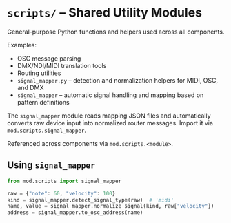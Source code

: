 # `scripts/` – Shared Utility Modules

General-purpose Python functions and helpers used across all components.

Examples:
- OSC message parsing
- DMX/NDI/MIDI translation tools
- Routing utilities
- `signal_mapper.py` – detection and normalization helpers for MIDI, OSC, and DMX
- `signal_mapper` – automatic signal handling and mapping based on pattern definitions

The `signal_mapper` module reads mapping JSON files and automatically converts raw device input into normalized router messages. Import it via `mod.scripts.signal_mapper`.

Referenced across components via `mod.scripts.<module>`.

## Using `signal_mapper`

```python
from mod.scripts import signal_mapper

raw = {"note": 60, "velocity": 100}
kind = signal_mapper.detect_signal_type(raw)  # 'midi'
name, value = signal_mapper.normalize_signal(kind, raw["velocity"])
address = signal_mapper.to_osc_address(name)
```

